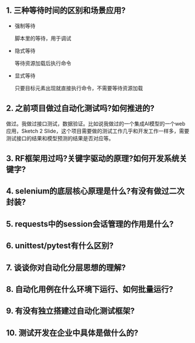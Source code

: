 
## 1. 三种等待时间的区别和场景应用?

- 强制等待

    脚本里的等待，用于调试
- 隐式等待

    等待资源加载后执行命令
- 显式等待
    
    只要目标元素出现就直接执行命令，不需要等待资源加载

## 2. 之前项目做过自动化测试吗?如何推进的?

做过。我做过接口测试，数据验证。比如说我做过的一个集成AI模型的一个web 应用，Sketch 2 Slide，这个项目需要做的测试工作几乎和开发工作一样多，需要测试接口的结果和模型预测的结果是否对应等。


## 3. RF框架用过吗?关键字驱动的原理?如何开发系统关键字?
## 4. selenium的底层核心原理是什么?有没有做过二次封装?
## 5. requests中的session会话管理的作用是什么?
## 6. unittest/pytest有什么区别?
## 7. 谈谈你对自动化分层思想的理解?

## 8. 自动化用例在什么环境下运行、如何批量运行?
## 9. 有没有独立搭建过自动化测试框架?
## 10. 测试开发在企业中具体是做什么的?

